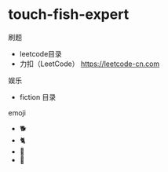 # touch-fish-expert
刷题
- leetcode目录
- 力扣（LeetCode） https://leetcode-cn.com

娱乐
- fiction 目录

emoji
- 🐕 
- 🐈 
- 🐖 
- 🐒 